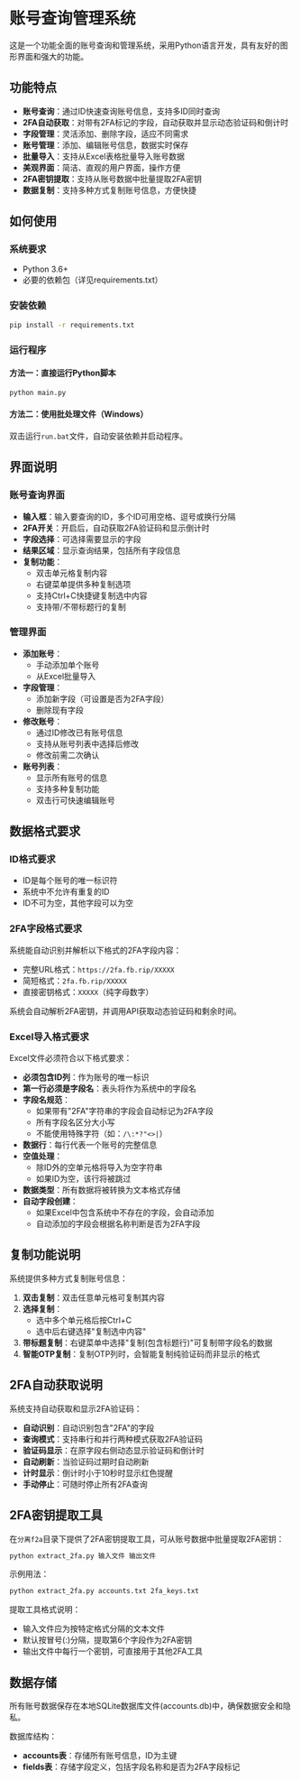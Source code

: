 # 账号查询管理系统

这是一个功能全面的账号查询和管理系统，采用Python语言开发，具有友好的图形界面和强大的功能。

## 功能特点

- **账号查询**：通过ID快速查询账号信息，支持多ID同时查询
- **2FA自动获取**：对带有2FA标记的字段，自动获取并显示动态验证码和倒计时
- **字段管理**：灵活添加、删除字段，适应不同需求
- **账号管理**：添加、编辑账号信息，数据实时保存
- **批量导入**：支持从Excel表格批量导入账号数据
- **美观界面**：简洁、直观的用户界面，操作方便
- **2FA密钥提取**：支持从账号数据中批量提取2FA密钥
- **数据复制**：支持多种方式复制账号信息，方便快捷

## 如何使用

### 系统要求

- Python 3.6+
- 必要的依赖包（详见requirements.txt）

### 安装依赖

```bash
pip install -r requirements.txt
```

### 运行程序

#### 方法一：直接运行Python脚本

```bash
python main.py
```

#### 方法二：使用批处理文件（Windows）

双击运行`run.bat`文件，自动安装依赖并启动程序。

## 界面说明

### 账号查询界面

- **输入框**：输入要查询的ID，多个ID可用空格、逗号或换行分隔
- **2FA开关**：开启后，自动获取2FA验证码和显示倒计时
- **字段选择**：可选择需要显示的字段
- **结果区域**：显示查询结果，包括所有字段信息
- **复制功能**：
  - 双击单元格复制内容
  - 右键菜单提供多种复制选项
  - 支持Ctrl+C快捷键复制选中内容
  - 支持带/不带标题行的复制

### 管理界面

- **添加账号**：
  - 手动添加单个账号
  - 从Excel批量导入
- **字段管理**：
  - 添加新字段（可设置是否为2FA字段）
  - 删除现有字段
- **修改账号**：
  - 通过ID修改已有账号信息
  - 支持从账号列表中选择后修改
  - 修改前需二次确认
- **账号列表**：
  - 显示所有账号的信息
  - 支持多种复制功能
  - 双击行可快速编辑账号

## 数据格式要求

### ID格式要求

- ID是每个账号的唯一标识符
- 系统中不允许有重复的ID
- ID不可为空，其他字段可以为空

### 2FA字段格式要求

系统能自动识别并解析以下格式的2FA字段内容：
- 完整URL格式：`https://2fa.fb.rip/XXXXX`
- 简短格式：`2fa.fb.rip/XXXXX`
- 直接密钥格式：`XXXXX`（纯字母数字）

系统会自动解析2FA密钥，并调用API获取动态验证码和剩余时间。

### Excel导入格式要求

Excel文件必须符合以下格式要求：
- **必须包含ID列**：作为账号的唯一标识
- **第一行必须是字段名**：表头将作为系统中的字段名
- **字段名规范**：
  - 如果带有"2FA"字符串的字段会自动标记为2FA字段
  - 所有字段名区分大小写
  - 不能使用特殊字符（如：`/\:*?"<>|`）
- **数据行**：每行代表一个账号的完整信息
- **空值处理**：
  - 除ID外的空单元格将导入为空字符串
  - 如果ID为空，该行将被跳过
- **数据类型**：所有数据将被转换为文本格式存储
- **自动字段创建**：
  - 如果Excel中包含系统中不存在的字段，会自动添加
  - 自动添加的字段会根据名称判断是否为2FA字段

## 复制功能说明

系统提供多种方式复制账号信息：

1. **双击复制**：双击任意单元格可复制其内容
2. **选择复制**：
   - 选中多个单元格后按Ctrl+C
   - 选中后右键选择"复制选中内容"
3. **带标题复制**：右键菜单中选择"复制(包含标题行)"可复制带字段名的数据
4. **智能OTP复制**：复制OTP列时，会智能复制纯验证码而非显示的格式

## 2FA自动获取说明

系统支持自动获取和显示2FA验证码：

- **自动识别**：自动识别包含"2FA"的字段
- **查询模式**：支持串行和并行两种模式获取2FA验证码
- **验证码显示**：在原字段右侧动态显示验证码和倒计时
- **自动刷新**：当验证码过期时自动刷新
- **计时显示**：倒计时小于10秒时显示红色提醒
- **手动停止**：可随时停止所有2FA查询

## 2FA密钥提取工具

在`分离f2a`目录下提供了2FA密钥提取工具，可从账号数据中批量提取2FA密钥：

```bash
python extract_2fa.py 输入文件 输出文件
```

示例用法：
```bash
python extract_2fa.py accounts.txt 2fa_keys.txt
```

提取工具格式说明：
- 输入文件应为按特定格式分隔的文本文件
- 默认按冒号(:)分隔，提取第6个字段作为2FA密钥
- 输出文件中每行一个密钥，可直接用于其他2FA工具

## 数据存储

所有账号数据保存在本地SQLite数据库文件(accounts.db)中，确保数据安全和隐私。

数据库结构：
- **accounts表**：存储所有账号信息，ID为主键
- **fields表**：存储字段定义，包括字段名称和是否为2FA字段标记


